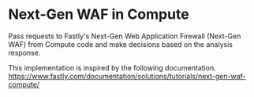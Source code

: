 # Next-Gen WAF in Compute

Pass requests to Fastly's Next-Gen Web Application Firewall (Next-Gen WAF) from Compute code and make decisions based on the analysis response.

This implementation is inspired by the following documentation.
https://www.fastly.com/documentation/solutions/tutorials/next-gen-waf-compute/
